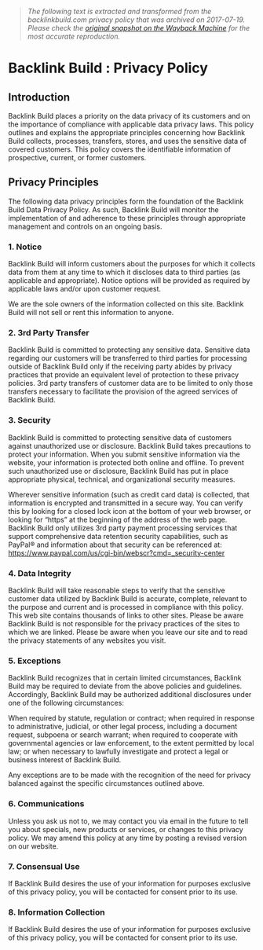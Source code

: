 > *The following text is extracted and transformed from the backlinkbuild.com privacy policy that was archived on 2017-07-19. Please check the [original snapshot on the Wayback Machine](https://web.archive.org/web/20170719060607id_/http%3A//www.backlinkbuild.com/privacy) for the most accurate reproduction.*

# Backlink Build : Privacy Policy

## Introduction

Backlink Build places a priority on the data privacy of its customers and on the importance of compliance with applicable data privacy laws. This policy outlines and explains the appropriate principles concerning how Backlink Build collects, processes, transfers, stores, and uses the sensitive data of covered customers. This policy covers the identifiable information of prospective, current, or former customers.

## Privacy Principles

The following data privacy principles form the foundation of the Backlink Build Data Privacy Policy. As such, Backlink Build will monitor the implementation of and adherence to these principles through appropriate management and controls on an ongoing basis.

### 1\. Notice

Backlink Build will inform customers about the purposes for which it collects data from them at any time to which it discloses data to third parties (as applicable and appropriate). Notice options will be provided as required by applicable laws and/or upon customer request.

We are the sole owners of the information collected on this site. Backlink Build will not sell or rent this information to anyone.

### 2\. 3rd Party Transfer

Backlink Build is committed to protecting any sensitive data. Sensitive data regarding our customers will be transferred to third parties for processing outside of Backlink Build only if the receiving party abides by privacy practices that provide an equivalent level of protection to these privacy policies. 3rd party transfers of customer data are to be limited to only those transfers necessary to facilitate the provision of the agreed services of Backlink Build.

### 3\. Security

Backlink Build is committed to protecting sensitive data of customers against unauthorized use or disclosure. Backlink Build takes precautions to protect your information. When you submit sensitive information via the website, your information is protected both online and offline. To prevent such unauthorized use or disclosure, Backlink Build has put in place appropriate physical, technical, and organizational security measures.

Wherever sensitive information (such as credit card data) is collected, that information is encrypted and transmitted in a secure way. You can verify this by looking for a closed lock icon at the bottom of your web browser, or looking for “https” at the beginning of the address of the web page. Backlink Build only utilizes 3rd party payment processing services that support comprehensive data retention security capabilities, such as PayPal® and information about that security can be referenced at: https://www.paypal.com/us/cgi-bin/webscr?cmd=_security-center

### 4\. Data Integrity

Backlink Build will take reasonable steps to verify that the sensitive customer data utilized by Backlink Build is accurate, complete, relevant to the purpose and current and is processed in compliance with this policy. This web site contains thousands of links to other sites. Please be aware Backlink Build is not responsible for the privacy practices of the sites to which we are linked. Please be aware when you leave our site and to read the privacy statements of any websites you visit.

### 5\. Exceptions

Backlink Build recognizes that in certain limited circumstances, Backlink Build may be required to deviate from the above policies and guidelines. Accordingly, Backlink Build may be authorized additional disclosures under one of the following circumstances:

When required by statute, regulation or contract; when required in response to administrative, judicial, or other legal process, including a document request, subpoena or search warrant; when required to cooperate with governmental agencies or law enforcement, to the extent permitted by local law; or when necessary to lawfully investigate and protect a legal or business interest of Backlink Build.

Any exceptions are to be made with the recognition of the need for privacy balanced against the specific circumstances outlined above.

### 6\. Communications

Unless you ask us not to, we may contact you via email in the future to tell you about specials, new products or services, or changes to this privacy policy. We may amend this policy at any time by posting a revised version on our website.

### 7\. Consensual Use

If Backlink Build desires the use of your information for purposes exclusive of this privacy policy, you will be contacted for consent prior to its use.

### 8\. Information Collection

If Backlink Build desires the use of your information for purposes exclusive of this privacy policy, you will be contacted for consent prior to its use.
